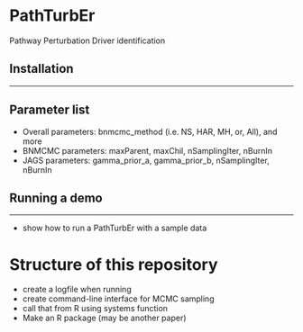 # PathTurbEr
Pathway Perturbation Driver identification 

## Installation
----

## Parameter list
- Overall parameters: bnmcmc_method (i.e. NS, HAR, MH, or, All), and more
- BNMCMC parameters: maxParent, maxChil, nSamplingIter, nBurnIn
- JAGS parameters: gamma_prior_a, gamma_prior_b, nSamplingIter, nBurnIn

## Running a demo
----
- show how to run a PathTurbEr with a sample data

# Structure of this repository
- create a logfile when running
- create command-line interface for MCMC sampling
- call that from R using systems function
- Make an R package (may be another paper)
